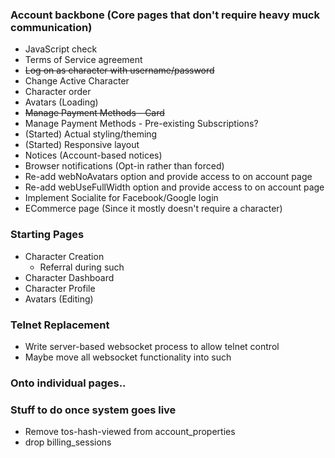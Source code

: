 ### Account backbone (Core pages that don't require heavy muck communication)
* JavaScript check
* Terms of Service agreement
* ~~Log on as character with username/password~~
* Change Active Character
* Character order
* Avatars (Loading)
* ~~Manage Payment Methods - Card~~
* Manage Payment Methods - Pre-existing Subscriptions?
* (Started) Actual styling/theming
* (Started) Responsive layout
* Notices (Account-based notices)
* Browser notifications (Opt-in rather than forced)
* Re-add webNoAvatars option and provide access to on account page
* Re-add webUseFullWidth option and provide access to on account page
* Implement Socialite for Facebook/Google login
* ECommerce page (Since it mostly doesn't require a character) 
 
### Starting Pages
* Character Creation
    * Referral during such
* Character Dashboard
* Character Profile 
* Avatars (Editing)
 
### Telnet Replacement
* Write server-based websocket process to allow telnet control
* Maybe move all websocket functionality into such

### Onto individual pages..

### Stuff to do once system goes live
* Remove tos-hash-viewed from account_properties
* drop billing_sessions
